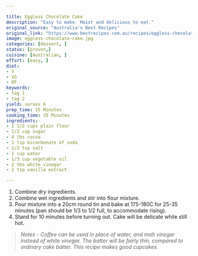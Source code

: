 ```yaml
---

title: Eggless Chocolate Cake
description: "Easy to make. Moist and delicious to eat."
original_source: "Australia's Best Recipes"
original_link: "https://www.bestrecipes.com.au/recipes/eggless-chocolate-cake-recipe/ilrgyzp1"
image: eggless-chocolate-cake.jpg
categories: [dessert, ]
status: [proven,]
cuisine: [Australian, ]
effort: [easy, ]
diet:
- V
- VG
- DF
keywords:
- tag 1
- tag 2
yield: serves 6
prep_time: 15 Minutes
cooking_time: 35 Minutes
ingredients:
- 1 1/2 cups plain flour
- 1/2 cup sugar
- 4 tbs cocoa
- 1 tsp bicarbonate of soda
- 1/2 tsp salt
- 1 cup water
- 1/3 cup vegetable oil
- 2 tbs white vinegar
- 2 tsp vanilla extract

---
```


1. Combine dry ingredients.
2. Combine wet ingredients and stir into flour mixture.
3. Pour mixture into a 20cm round tin and bake at 175-180C for 25-35 minutes (pan should be 1/3 to 1/2 full, to accommodate rising).
4. Stand for 10 minutes before turning out. Cake will be delicate while still hot.

>*Notes - Coffee can be used in place of water, and malt vinegar instead of white vinegar.
>The batter will be fairly thin, compared to ordinary cake batter.
> This recipe makes good cupcakes.*
